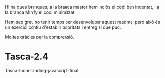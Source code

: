 Hi ha dues branques; a la branca master hem inclòs el codi ben indentat, i a la branca Minify el codi minimitzat.

Hem sap greu no tenir temps per desenvolupar aquest readme, pero això és un exercici contiu d'establir prioritats i entreg el que puc.

Moltes gràcies per la comprensió.

# Tasca-2.4
Tasca-lunar-landing-javascript-final
